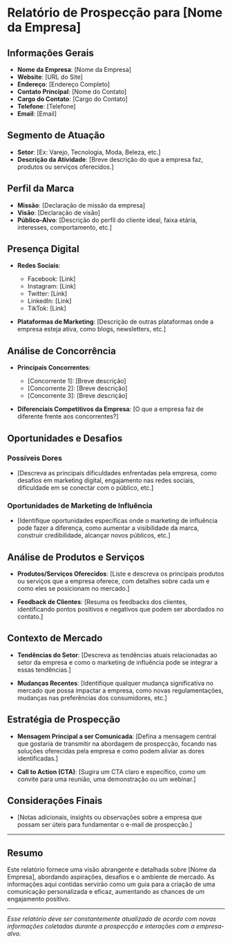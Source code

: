 # Relatório de Prospecção para [Nome da Empresa]

## Informações Gerais

- **Nome da Empresa**: [Nome da Empresa]
- **Website**: [URL do Site]
- **Endereço**: [Endereço Completo]
- **Contato Principal**: [Nome do Contato]
- **Cargo do Contato**: [Cargo do Contato]
- **Telefone**: [Telefone]
- **Email**: [Email]

## Segmento de Atuação

- **Setor**: [Ex: Varejo, Tecnologia, Moda, Beleza, etc.]
- **Descrição da Atividade**: [Breve descrição do que a empresa faz, produtos ou serviços oferecidos.]

## Perfil da Marca

- **Missão**: [Declaração de missão da empresa]
- **Visão**: [Declaração de visão]
- **Público-Alvo**: [Descrição do perfil do cliente ideal, faixa etária, interesses, comportamento, etc.]
  
## Presença Digital

- **Redes Sociais**:
  - Facebook: [Link]
  - Instagram: [Link]
  - Twitter: [Link]
  - LinkedIn: [Link]
  - TikTok: [Link]
  
- **Plataformas de Marketing**: [Descrição de outras plataformas onde a empresa esteja ativa, como blogs, newsletters, etc.]

## Análise de Concorrência

- **Principais Concorrentes**:
  - [Concorrente 1]: [Breve descrição]
  - [Concorrente 2]: [Breve descrição]
  - [Concorrente 3]: [Breve descrição]

- **Diferenciais Competitivos da Empresa**: [O que a empresa faz de diferente frente aos concorrentes?]

## Oportunidades e Desafios

### Possíveis Dores
- [Descreva as principais dificuldades enfrentadas pela empresa, como desafios em marketing digital, engajamento nas redes sociais, dificuldade em se conectar com o público, etc.]
  
### Oportunidades de Marketing de Influência  
- [Identifique oportunidades específicas onde o marketing de influência pode fazer a diferença, como aumentar a visibilidade da marca, construir credibilidade, alcançar novos públicos, etc.]

## Análise de Produtos e Serviços

- **Produtos/Serviços Oferecidos**: [Liste e descreva os principais produtos ou serviços que a empresa oferece, com detalhes sobre cada um e como eles se posicionam no mercado.]
  
- **Feedback de Clientes**: [Resuma os feedbacks dos clientes, identificando pontos positivos e negativos que podem ser abordados no contato.]

## Contexto de Mercado

- **Tendências do Setor**: [Descreva as tendências atuais relacionadas ao setor da empresa e como o marketing de influência pode se integrar a essas tendências.]
  
- **Mudanças Recentes**: [Identifique qualquer mudança significativa no mercado que possa impactar a empresa, como novas regulamentações, mudanças nas preferências dos consumidores, etc.]

## Estratégia de Prospecção

- **Mensagem Principal a ser Comunicada**: [Defina a mensagem central que gostaria de transmitir na abordagem de prospecção, focando nas soluções oferecidas pela empresa e como podem aliviar as dores identificadas.]

- **Call to Action (CTA)**: [Sugira um CTA claro e específico, como um convite para uma reunião, uma demonstração ou um webinar.]

## Considerações Finais

- [Notas adicionais, insights ou observações sobre a empresa que possam ser úteis para fundamentar o e-mail de prospecção.]

---

## Resumo

Este relatório fornece uma visão abrangente e detalhada sobre [Nome da Empresa], abordando aspirações, desafios e o ambiente de mercado. As informações aqui contidas servirão como um guia para a criação de uma comunicação personalizada e eficaz, aumentando as chances de um engajamento positivo.

---

*Esse relatório deve ser constantemente atualizado de acordo com novas informações coletadas durante a prospecção e interações com a empresa-alvo.*